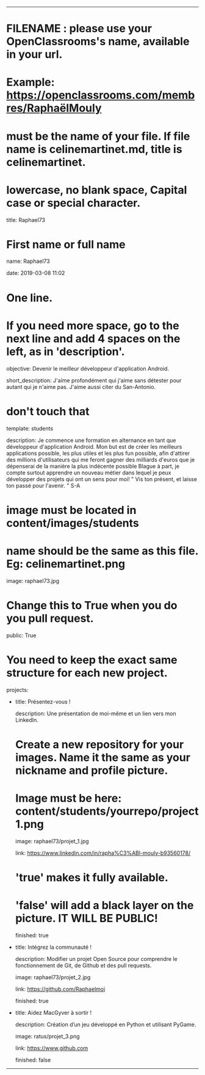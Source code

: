 ---


# FILENAME : please use your OpenClassrooms's name, available in your url.

# Example: https://openclassrooms.com/membres/RaphaëlMouly

# must be the name of your file. If file name is celinemartinet.md, title is celinemartinet.

# lowercase, no blank space, Capital case or special character.

title: Raphael73 


# First name or full name

name: Raphael73

date: 2019-03-08 11:02


# One line.

# If you need more space, go to the next line and add 4 spaces on the left, as in 'description'.

objective: Devenir le meilleur développeur d'application Android.

short_description: J'aime profondément qui j'aime sans détester pour autant qui je n'aime pas. J'aime aussi citer du San-Antonio. 

# don't touch that

template: students

description:
    Je commence une formation en alternance en tant que développeur d'application Android.
    Mon but est de créer les meilleurs applications possible, les plus utiles et les plus fun possible,
    afin d'attirer des millions d'utilisateurs qui me feront gagner des milliards d'euros que je dépenserai de la manière la plus indécente possible
    Blague à part, je compte surtout apprendre un nouveau métier dans lequel je peux développer des projets qui ont un sens pour moi!
    " Vis ton présent, et laisse ton passé pour l'avenir. " S-A

# image must be located in content/images/students

# name should be the same as this file. Eg: celinemartinet.png

image: raphael73.jpg


# Change this to True when you do you pull request.

public: True


# You need to keep the exact same structure for each new project.

projects:

  - title: Présentez-vous !

    description: Une présentation de moi-même et un lien vers mon LinkedIn.

    # Create a new repository for your images. Name it the same as your nickname and profile picture.

    # Image must be here: content/students/yourrepo/project1.png

    image: raphael73/projet_1.jpg

    link: https://www.linkedin.com/in/rapha%C3%ABl-mouly-b93560178/

    # 'true' makes it fully available.

    # 'false' will add a black layer on the picture. IT WILL BE PUBLIC!

    finished: true

  - title: Intégrez la communauté !

    description: Modifier un projet Open Source pour comprendre le fonctionnement de Git, de Github et des pull requests. 

    image: raphael73/projet_2.jpg

    link: https://github.com/Raphaelmoi

    finished: true

  - title: Aidez MacGyver à sortir !

    description: Création d’un jeu développé en Python et utilisant PyGame.

    image: ratus/projet_3.png

    link: https://www.github.com

    finished: false

---